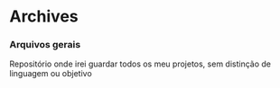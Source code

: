 # Archives
### Arquivos gerais
Repositório onde irei guardar todos os meu projetos, sem distinção de linguagem ou objetivo
